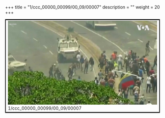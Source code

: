 +++
title = "1/ccc_00000_00099/00_09/00007"
description = ""
weight = 20
+++

<table style="border:2px solid black;max-width:800px;max-height:800px;" 
><tr><td>
<img class="center-fit-jpg"
src="/jpg_/aaa_20190430_NxaOmWaI8sI_00006.jpg">
1/ccc_00000_00099/00_09/00007
</img></td></tr></table>
